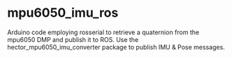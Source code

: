 # mpu6050_imu_ros
 Arduino code employing rosserial to retrieve a quaternion from the mpu6050 DMP and publish it to ROS. Use the hector_mpu6050_imu_converter package to publish IMU & Pose messages.
